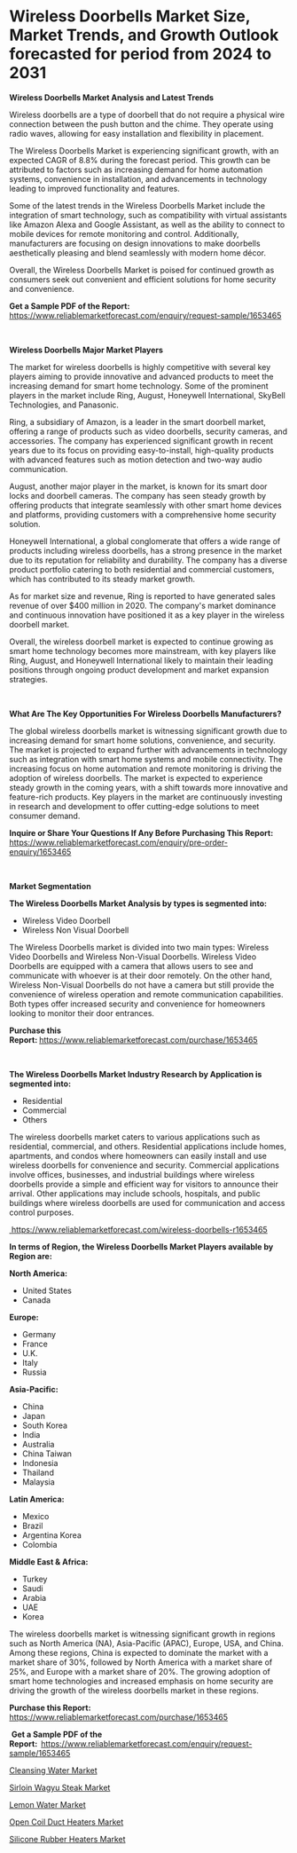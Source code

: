 <p><h1>Wireless Doorbells Market Size, Market Trends, and Growth Outlook forecasted for period from 2024 to 2031</h1></p><p><strong>Wireless Doorbells Market Analysis and Latest Trends</strong></p>
<p><p>Wireless doorbells are a type of doorbell that do not require a physical wire connection between the push button and the chime. They operate using radio waves, allowing for easy installation and flexibility in placement. </p><p>The Wireless Doorbells Market is experiencing significant growth, with an expected CAGR of 8.8% during the forecast period. This growth can be attributed to factors such as increasing demand for home automation systems, convenience in installation, and advancements in technology leading to improved functionality and features.</p><p>Some of the latest trends in the Wireless Doorbells Market include the integration of smart technology, such as compatibility with virtual assistants like Amazon Alexa and Google Assistant, as well as the ability to connect to mobile devices for remote monitoring and control. Additionally, manufacturers are focusing on design innovations to make doorbells aesthetically pleasing and blend seamlessly with modern home décor.</p><p>Overall, the Wireless Doorbells Market is poised for continued growth as consumers seek out convenient and efficient solutions for home security and convenience.</p></p>
<p><strong>Get a Sample PDF of the Report:&nbsp;</strong> <a href="https://www.reliablemarketforecast.com/enquiry/request-sample/1653465">https://www.reliablemarketforecast.com/enquiry/request-sample/1653465</a></p>
<p>&nbsp;</p>
<p><strong>Wireless Doorbells Major Market Players</strong></p>
<p><p>The market for wireless doorbells is highly competitive with several key players aiming to provide innovative and advanced products to meet the increasing demand for smart home technology. Some of the prominent players in the market include Ring, August, Honeywell International, SkyBell Technologies, and Panasonic.</p><p>Ring, a subsidiary of Amazon, is a leader in the smart doorbell market, offering a range of products such as video doorbells, security cameras, and accessories. The company has experienced significant growth in recent years due to its focus on providing easy-to-install, high-quality products with advanced features such as motion detection and two-way audio communication.</p><p>August, another major player in the market, is known for its smart door locks and doorbell cameras. The company has seen steady growth by offering products that integrate seamlessly with other smart home devices and platforms, providing customers with a comprehensive home security solution.</p><p>Honeywell International, a global conglomerate that offers a wide range of products including wireless doorbells, has a strong presence in the market due to its reputation for reliability and durability. The company has a diverse product portfolio catering to both residential and commercial customers, which has contributed to its steady market growth.</p><p>As for market size and revenue, Ring is reported to have generated sales revenue of over $400 million in 2020. The company's market dominance and continuous innovation have positioned it as a key player in the wireless doorbell market.</p><p>Overall, the wireless doorbell market is expected to continue growing as smart home technology becomes more mainstream, with key players like Ring, August, and Honeywell International likely to maintain their leading positions through ongoing product development and market expansion strategies.</p></p>
<p>&nbsp;</p>
<p><strong>What Are The Key Opportunities For Wireless Doorbells Manufacturers?</strong></p>
<p><p>The global wireless doorbells market is witnessing significant growth due to increasing demand for smart home solutions, convenience, and security. The market is projected to expand further with advancements in technology such as integration with smart home systems and mobile connectivity. The increasing focus on home automation and remote monitoring is driving the adoption of wireless doorbells. The market is expected to experience steady growth in the coming years, with a shift towards more innovative and feature-rich products. Key players in the market are continuously investing in research and development to offer cutting-edge solutions to meet consumer demand.</p></p>
<p><strong>Inquire or Share Your Questions If Any Before Purchasing This Report:</strong> <a href="https://www.reliablemarketforecast.com/enquiry/pre-order-enquiry/1653465">https://www.reliablemarketforecast.com/enquiry/pre-order-enquiry/1653465</a></p>
<p>&nbsp;</p>
<p><strong>Market Segmentation</strong></p>
<p><strong>The Wireless Doorbells Market Analysis by types is segmented into:</strong></p>
<p><ul><li>Wireless Video Doorbell</li><li>Wireless Non Visual Doorbell</li></ul></p>
<p><p>The Wireless Doorbells market is divided into two main types: Wireless Video Doorbells and Wireless Non-Visual Doorbells. Wireless Video Doorbells are equipped with a camera that allows users to see and communicate with whoever is at their door remotely. On the other hand, Wireless Non-Visual Doorbells do not have a camera but still provide the convenience of wireless operation and remote communication capabilities. Both types offer increased security and convenience for homeowners looking to monitor their door entrances.</p></p>
<p><strong>Purchase this Report:&nbsp;</strong><a href="https://www.reliablemarketforecast.com/purchase/1653465">https://www.reliablemarketforecast.com/purchase/1653465</a></p>
<p>&nbsp;</p>
<p><strong>The Wireless Doorbells Market Industry Research by Application is segmented into:</strong></p>
<p><ul><li>Residential</li><li>Commercial</li><li>Others</li></ul></p>
<p><p>The wireless doorbells market caters to various applications such as residential, commercial, and others. Residential applications include homes, apartments, and condos where homeowners can easily install and use wireless doorbells for convenience and security. Commercial applications involve offices, businesses, and industrial buildings where wireless doorbells provide a simple and efficient way for visitors to announce their arrival. Other applications may include schools, hospitals, and public buildings where wireless doorbells are used for communication and access control purposes.</p></p>
<p><a href="https://www.reliablemarketforecast.com/wireless-doorbells-r1653465">&nbsp;https://www.reliablemarketforecast.com/wireless-doorbells-r1653465</a></p>
<p><strong>In terms of Region, the Wireless Doorbells Market Players available by Region are:</strong></p>
<p>
    <p> <strong> North America: </strong>
        <ul>
            <li>United States</li>
            <li>Canada</li>
        </ul>
        </p> 
    <p> <strong> Europe: </strong>
        <ul>
            <li>Germany</li>
            <li>France</li>
            <li>U.K.</li>
            <li>Italy</li>
            <li>Russia</li>
        </ul>
        </p> 
    <p> <strong> Asia-Pacific: </strong>
        <ul>
            <li>China</li>
            <li>Japan</li>
            <li>South Korea</li>
            <li>India</li>
            <li>Australia</li>
            <li>China Taiwan</li>
            <li>Indonesia</li>
            <li>Thailand</li>
            <li>Malaysia</li>
        </ul>
        </p> 
    <p> <strong> Latin America: </strong>
        <ul>
            <li>Mexico</li>
            <li>Brazil</li>
            <li>Argentina Korea</li>
            <li>Colombia</li>
        </ul>
        </p> 
    <p> <strong> Middle East & Africa: </strong>
        <ul>
            <li>Turkey</li>
            <li>Saudi</li>
            <li>Arabia</li>
            <li>UAE</li>
            <li>Korea</li>
        </ul>
    </p>
    </p>
<p><p>The wireless doorbells market is witnessing significant growth in regions such as North America (NA), Asia-Pacific (APAC), Europe, USA, and China. Among these regions, China is expected to dominate the market with a market share of 30%, followed by North America with a market share of 25%, and Europe with a market share of 20%. The growing adoption of smart home technologies and increased emphasis on home security are driving the growth of the wireless doorbells market in these regions.</p></p>
<p><strong>Purchase this Report: </strong><a href="https://www.reliablemarketforecast.com/purchase/1653465">https://www.reliablemarketforecast.com/purchase/1653465</a></p>
<p>&nbsp;<strong>Get a Sample PDF of the Report:&nbsp;&nbsp;</strong><a href="https://www.reliablemarketforecast.com/enquiry/request-sample/1653465">https://www.reliablemarketforecast.com/enquiry/request-sample/1653465</a></p>
<p><strong></strong></p>
<p><p><a href="https://medium.com/@bradleyills65767/cleansing-water-market-market-segmentation-geographical-regions-and-market-forcast-till-2031-4439b644220c">Cleansing Water Market</a></p><p><a href="https://medium.com/@shawnsmithv6981/sirloin-wagyu-steak-market-a-global-and-regional-analysis-focus-on-end-user-product-and-region-4dabe7a006cd">Sirloin Wagyu Steak Market</a></p><p><a href="https://medium.com/@alyciaebert/lemon-water-market-analysis-report-global-insights-by-region-type-cloudy-lemonade-clear-8fcebbafed9e">Lemon Water Market</a></p><p><a href="https://github.com/VincentButlerjXXf/Market-Research-Report-List-1/blob/main/open-coil-duct-heaters-market.md">Open Coil Duct Heaters Market</a></p><p><a href="https://github.com/nusratjahan12006/Market-Research-Report-List-2/blob/main/silicone-rubber-heaters-market.md">Silicone Rubber Heaters Market</a></p></p>